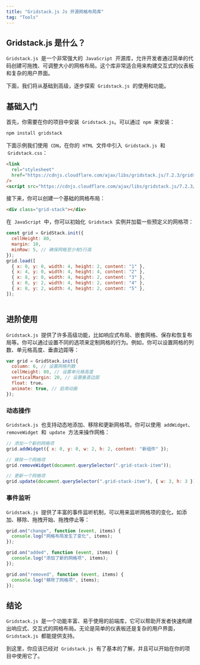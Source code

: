 ```yaml
---
title: "Gridstack.js Js 开源网格布局库"
tag: "Tools"
---
```


## Gridstack.js 是什么？

`Gridstack.js`  是一个非常强大的  `JavaScript`  开源库，允许开发者通过简单的代码创建可拖拽、可调整大小的网格布局。这个库非常适合用来构建交互式的仪表板和复杂的用户界面。

下面，我们将从基础到高级，逐步探索  `Gridstack.js`  的使用和功能。

## 基础入门

首先，你需要在你的项目中安装  `Gridstack.js`。可以通过  `npm`  来安装：

```sh
npm install gridstack
```

下面示例我们使用  `CDN`，在你的  `HTML`  文件中引入  `Gridstack.js`  和  `Gridstack.css`：

```html
<link
  rel="stylesheet"
  href="https://cdnjs.cloudflare.com/ajax/libs/gridstack.js/7.2.3/gridstack.min.css"
/>
<script src="https://cdnjs.cloudflare.com/ajax/libs/gridstack.js/7.2.3/gridstack-all.js"></script>
```

接下来，你可以创建一个基础的网格布局：

```html
<div class="grid-stack"></div>
```

在  `JavaScript`  中，你可以初始化  `Gridstack`  实例并加载一些预定义的网格项：

```js
const grid = GridStack.init({
  cellHeight: 80,
  margin: 10,
  minRow: 5, // 确保网格至少有5行高
});
grid.load([
  { x: 0, y: 0, width: 4, height: 2, content: "1" },
  { x: 4, y: 0, width: 4, height: 4, content: "2" },
  { x: 8, y: 0, width: 4, height: 2, content: "3" },
  { x: 0, y: 2, width: 4, height: 2, content: "4" },
  { x: 8, y: 2, width: 4, height: 2, content: "5" },
]);
```

<img ssrc="../imgs/76/02.gif" />

## 进阶使用

`Gridstack.js`  提供了许多高级功能，比如响应式布局、嵌套网格、保存和恢复布局等。你可以通过设置不同的选项来定制网格的行为。例如，你可以设置网格的列数、单元格高度、垂直边距等：

```js
var grid = GridStack.init({
  column: 6, // 设置网格列数
  cellHeight: 80, // 设置单元格高度
  verticalMargin: 20, // 设置垂直边距
  float: true，
  animate: true, // 启用动画
});
```

### 动态操作

`Gridstack.js`  也支持动态地添加、移除和更新网格项。你可以使用  `addWidget`、`removeWidget`  和  `update`  方法来操作网格：

```js
// 添加一个新的网格项
grid.addWidget({ x: 0, y: 0, w: 2, h: 2, content: "新组件" });

// 移除一个网格项
grid.removeWidget(document.querySelector(".grid-stack-item"));

// 更新一个网格项
grid.update(document.querySelector(".grid-stack-item"), { w: 3, h: 3 });
```

### 事件监听

`Gridstack.js`  提供了丰富的事件监听机制，可以用来监听网格项的变化，如添加、移除、拖拽开始、拖拽停止等：

```js
grid.on("change", function (event, items) {
  console.log("网格布局发生了变化", items);
});

grid.on("added", function (event, items) {
  console.log("添加了新的网格项", items);
});

grid.on("removed", function (event, items) {
  console.log("移除了网格项", items);
});
```

## 结论

`Gridstack.js`  是一个功能丰富、易于使用的前端库，它可以帮助开发者快速构建出响应式、交互式的网格布局。无论是简单的仪表板还是复杂的用户界面，`Gridstack.js`  都能提供支持。

到这里，你应该已经对  `Gridstack.js`  有了基本的了解，并且可以开始在你的项目中使用它了。
